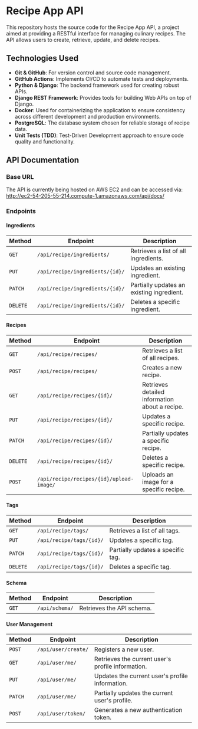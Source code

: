 # Recipe App API

This repository hosts the source code for the Recipe App API, a project aimed at providing a RESTful interface for managing culinary recipes. The API allows users to create, retrieve, update, and delete recipes.

## Technologies Used
- **Git & GitHub**: For version control and source code management.
- **GitHub Actions**: Implements CI/CD to automate tests and deployments.
- **Python & Django**: The backend framework used for creating robust APIs.
- **Django REST Framework**: Provides tools for building Web APIs on top of Django.
- **Docker**: Used for containerizing the application to ensure consistency across different development and production environments.
- **PostgreSQL**: The database system chosen for reliable storage of recipe data.
- **Unit Tests (TDD)**: Test-Driven Development approach to ensure code quality and functionality.

## API Documentation

### Base URL
The API is currently being hosted on AWS EC2 and can be accessed via:
http://ec2-54-205-55-214.compute-1.amazonaws.com/api/docs/

### Endpoints

#### Ingredients
| Method   | Endpoint                          | Description                                      |
|----------|-----------------------------------|------------------------------------------|
| `GET`    | `/api/recipe/ingredients/`                | Retrieves a list of all ingredients.             |
| `PUT`    | `/api/recipe/ingredients/{id}/`           | Updates an existing ingredient.                  |
| `PATCH`  | `/api/recipe/ingredients/{id}/`           | Partially updates an existing ingredient.        |
| `DELETE` | `/api/recipe/ingredients/{id}/`           | Deletes a specific ingredient.                   |

#### Recipes
| Method   | Endpoint                                  | Description                                      |
|----------|-------------------------------------------|--------------------------------------------------|
| `GET`    | `/api/recipe/recipes/`                    | Retrieves a list of all recipes.                 |
| `POST`   | `/api/recipe/recipes/`                    | Creates a new recipe.                            |
| `GET`    | `/api/recipe/recipes/{id}/`               | Retrieves detailed information about a recipe.   |
| `PUT`    | `/api/recipe/recipes/{id}/`               | Updates a specific recipe.                       |
| `PATCH`  | `/api/recipe/recipes/{id}/`               | Partially updates a specific recipe.             |
| `DELETE` | `/api/recipe/recipes/{id}/`               | Deletes a specific recipe.                       |
| `POST`   | `/api/recipe/recipes/{id}/upload-image/`  | Uploads an image for a specific recipe.          |

#### Tags
| Method   | Endpoint                                  | Description                                      |
|----------|-------------------------------------------|--------------------------------------------------|
| `GET`    | `/api/recipe/tags/`                       | Retrieves a list of all tags.                    |
| `PUT`    | `/api/recipe/tags/{id}/`                  | Updates a specific tag.                          |
| `PATCH`  | `/api/recipe/tags/{id}/`                  | Partially updates a specific tag.                |
| `DELETE` | `/api/recipe/tags/{id}/`                  | Deletes a specific tag.                          |

#### Schema
| Method   | Endpoint                                  | Description                                      |
|----------|-------------------------------------------|--------------------------------------------------|
| `GET`    | `/api/schema/`                            | Retrieves the API schema.                        |

#### User Management
| Method   | Endpoint                                  | Description                                      |
|----------|-------------------------------------------|--------------------------------------------------|
| `POST`   | `/api/user/create/`                       | Registers a new user.                            |
| `GET`    | `/api/user/me/`                           | Retrieves the current user's profile information.|
| `PUT`    | `/api/user/me/`                           | Updates the current user's profile information.  |
| `PATCH`  | `/api/user/me/`                           | Partially updates the current user's profile.    |
| `POST`   | `/api/user/token/`                        | Generates a new authentication token.            |

